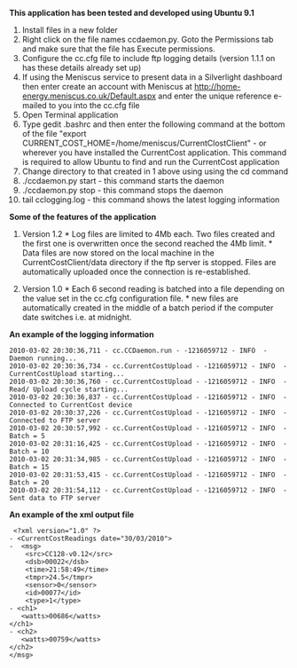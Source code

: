 **This application has been tested and developed using Ubuntu 9.1**

  1. Install files in a new folder
  1. Right click on the file names ccdaemon.py. Goto the Permissions tab and make sure that the file has Execute permissions.
  1. Configure the cc.cfg file to include ftp logging details (version 1.1.1 on has these details already set up)
  1. If using the Meniscus service to present data in a Silverlight dashboard then enter create an account with Meniscus at http://home-energy.meniscus.co.uk/Default.aspx and enter the unique reference e-mailed to you into the cc.cfg file
  1. Open Terminal application
  1. Type gedit .bashrc and then enter the following command at the bottom of the file "export CURRENT\_COST\_HOME=/home/meniscus/CurrentClostClient" - or wherever you have installed the CurrentCost application. This command is required to allow Ubuntu to find and run the CurrentCost application
  1. Change directory to that created in 1 above using using the cd command
  1. ./ccdaemon.py start - this command starts the daemon
  1. ./ccdaemon.py stop - this command stops the daemon
  1. tail cclogging.log - this command shows the latest logging information

**Some of the features of the application**

  1. Version 1.2
    * Log files are limited to 4Mb each. Two files created and the first one is overwritten once the second reached the 4Mb limit.
    * Data files are now stored on the local machine in the CurrentCostClient/data directory if the ftp server is stopped. Files are automatically uploaded once the connection is re-established.

  1. Version 1.0
    * Each 6 second reading is batched into a file depending on the value set in the cc.cfg configuration file.
    * new files are automatically created in the middle of a batch period if the computer date switches i.e. at midnight.


**An example of the logging information**
```
2010-03-02 20:30:36,711 - cc.CCDaemon.run - -1216059712 - INFO  - Daemon running...
2010-03-02 20:30:36,734 - cc.CurrentCostUpload - -1216059712 - INFO  - CurrentCostUpload starting...
2010-03-02 20:30:36,760 - cc.CurrentCostUpload - -1216059712 - INFO  - Read/ Upload cycle starting...
2010-03-02 20:30:36,837 - cc.CurrentCostUpload - -1216059712 - INFO  - Connected to CurrentCost device
2010-03-02 20:30:37,226 - cc.CurrentCostUpload - -1216059712 - INFO  - Connected to FTP server
2010-03-02 20:30:57,992 - cc.CurrentCostUpload - -1216059712 - INFO  - Batch = 5
2010-03-02 20:31:16,425 - cc.CurrentCostUpload - -1216059712 - INFO  - Batch = 10
2010-03-02 20:31:34,985 - cc.CurrentCostUpload - -1216059712 - INFO  - Batch = 15
2010-03-02 20:31:53,415 - cc.CurrentCostUpload - -1216059712 - INFO  - Batch = 20
2010-03-02 20:31:54,112 - cc.CurrentCostUpload - -1216059712 - INFO  - Sent data to FTP server
```

**An example of the xml output file**
```
 <?xml version="1.0" ?> 
- <CurrentCostReadings date="30/03/2010">
-  <msg>
    <src>CC128-v0.12</src> 
    <dsb>00022</dsb> 
    <time>21:58:49</time> 
    <tmpr>24.5</tmpr> 
    <sensor>0</sensor> 
    <id>00077</id> 
    <type>1</type> 
- <ch1>
   <watts>00686</watts> 
</ch1>
- <ch2>
   <watts>00759</watts> 
</ch2>
</msg>
```